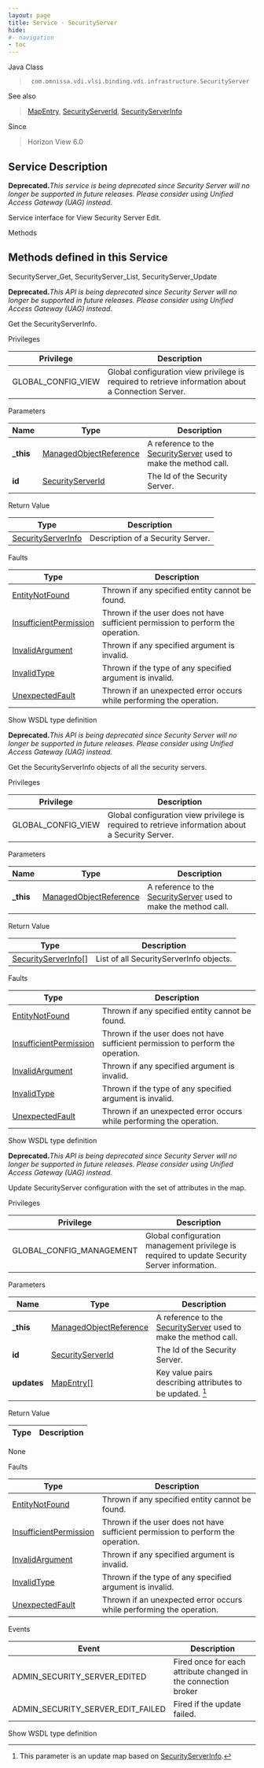 ```yaml
---
layout: page
title: Service - SecurityServer
hide:
#- navigation
- toc
---
```








Java Class
> ` com.omnissa.vdi.vlsi.binding.vdi.infrastructure.SecurityServer`

See also
> [MapEntry](vdi.util.MapEntry.md), [SecurityServerId](vdi.entity.SecurityServerId.md), [SecurityServerInfo](vdi.infrastructure.SecurityServer.SecurityServerInfo.md)

Since
> Horizon View 6.0





## Service Description

**Deprecated.**_This service is being deprecated since Security Server will no longer be supported in future releases. Please consider using Unified Access Gateway (UAG) instead._

Service interface for View Security Server Edit.

Methods

Methods defined in this Service
---
SecurityServer_Get, SecurityServer_List, SecurityServer_Update




**Deprecated.**_This API is being deprecated since Security Server will no longer be supported in future releases. Please consider using Unified Access Gateway (UAG) instead._

Get the SecurityServerInfo.

Privileges

Privilege |  Description
---|---
GLOBAL_CONFIG_VIEW|  Global configuration view privilege is required to retrieve information about a Connection Server.



Parameters

Name| Type| Description
---|---|---
**_this**| [ManagedObjectReference](vmodl.ManagedObjectReference.md)|  A reference to the [SecurityServer](vdi.infrastructure.SecurityServer.md) used to make the method call.
**id**| [SecurityServerId](vdi.entity.SecurityServerId.md)|  The Id of the Security Server.




Return Value

Type |  Description
---|---
[SecurityServerInfo](vdi.infrastructure.SecurityServer.SecurityServerInfo.md)| Description of a Security Server.



Faults

Type |  Description
---|---
[EntityNotFound](vdi.fault.EntityNotFound.md)| Thrown if any specified entity cannot be found.
[InsufficientPermission](vdi.fault.InsufficientPermission.md)| Thrown if the user does not have sufficient permission to perform the operation.
[InvalidArgument](vdi.fault.InvalidArgument.md)| Thrown if any specified argument is invalid.
[InvalidType](vdi.fault.InvalidType.md)| Thrown if the type of any specified argument is invalid.
[UnexpectedFault](vdi.fault.UnexpectedFault.md)| Thrown if an unexpected error occurs while performing the operation.

Show WSDL type definition







**Deprecated.**_This API is being deprecated since Security Server will no longer be supported in future releases. Please consider using Unified Access Gateway (UAG) instead._

Get the SecurityServerInfo objects of all the security servers.

Privileges

Privilege |  Description
---|---
GLOBAL_CONFIG_VIEW|  Global configuration view privilege is required to retrieve information about a Security Server.



Parameters

Name| Type| Description
---|---|---
**_this**| [ManagedObjectReference](vmodl.ManagedObjectReference.md)|  A reference to the [SecurityServer](vdi.infrastructure.SecurityServer.md) used to make the method call.



Return Value

Type |  Description
---|---
[SecurityServerInfo[]](vdi.infrastructure.SecurityServer.SecurityServerInfo.md)| List of all SecurityServerInfo objects.



Faults

Type |  Description
---|---
[EntityNotFound](vdi.fault.EntityNotFound.md)| Thrown if any specified entity cannot be found.
[InsufficientPermission](vdi.fault.InsufficientPermission.md)| Thrown if the user does not have sufficient permission to perform the operation.
[InvalidArgument](vdi.fault.InvalidArgument.md)| Thrown if any specified argument is invalid.
[InvalidType](vdi.fault.InvalidType.md)| Thrown if the type of any specified argument is invalid.
[UnexpectedFault](vdi.fault.UnexpectedFault.md)| Thrown if an unexpected error occurs while performing the operation.

Show WSDL type definition







**Deprecated.**_This API is being deprecated since Security Server will no longer be supported in future releases. Please consider using Unified Access Gateway (UAG) instead._

Update SecurityServer configuration with the set of attributes in the map.

Privileges

Privilege |  Description
---|---
GLOBAL_CONFIG_MANAGEMENT|  Global configuration management privilege is required to update Security Server information.



Parameters

Name| Type| Description
---|---|---
**_this**| [ManagedObjectReference](vmodl.ManagedObjectReference.md)|  A reference to the [SecurityServer](vdi.infrastructure.SecurityServer.md) used to make the method call.
**id**| [SecurityServerId](vdi.entity.SecurityServerId.md)|  The Id of the Security Server.
**updates**| [MapEntry[]](vdi.util.MapEntry.md)|  Key value pairs describing attributes to be updated. [^302]





Return Value

Type |  Description
---|---
None



Faults

Type |  Description
---|---
[EntityNotFound](vdi.fault.EntityNotFound.md)| Thrown if any specified entity cannot be found.
[InsufficientPermission](vdi.fault.InsufficientPermission.md)| Thrown if the user does not have sufficient permission to perform the operation.
[InvalidArgument](vdi.fault.InvalidArgument.md)| Thrown if any specified argument is invalid.
[InvalidType](vdi.fault.InvalidType.md)| Thrown if the type of any specified argument is invalid.
[UnexpectedFault](vdi.fault.UnexpectedFault.md)| Thrown if an unexpected error occurs while performing the operation.



Events

Event |  Description
---|---
ADMIN_SECURITY_SERVER_EDITED|  Fired once for each attribute changed in the connection broker
ADMIN_SECURITY_SERVER_EDIT_FAILED|  Fired if the update failed.

Show WSDL type definition












 


[^302]: This parameter is an update map based on [SecurityServerInfo](vdi.infrastructure.SecurityServer.SecurityServerInfo.md "SecurityServerInfo").